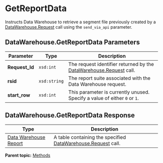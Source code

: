 # GetReportData

Instructs Data Warehouse to retrieve a segment file previously created by a [DataWarehouse.Request](r_request.md#) call using the `send_via_api` parameter.

## DataWarehouse.GetReportData Parameters

|Parameter|Type|Description|
|---------|----|-----------|
|**Request_Id** |`xsd:int` | The request identifier returned by the [DataWarehouse.Request](r_request.md#) call. |
|**rsid** |`xsd:string` | The report suite associated with the Data Warehouse request. |
|**start_row** |`xsd:int` | This parameter is currently unused. Specify a value of either `0` or `1`. |

## DataWarehouse.GetReportData Response

|Type|Description|
|----|-----------|
| [Data Warehouse Report](../data_types/r_data_warehouse_report.md#) | A table containing the specified [DataWarehouse.Request](r_request.md#) call. |

**Parent topic:** [Methods](../methods/c_data_warehouse_methods.md)

